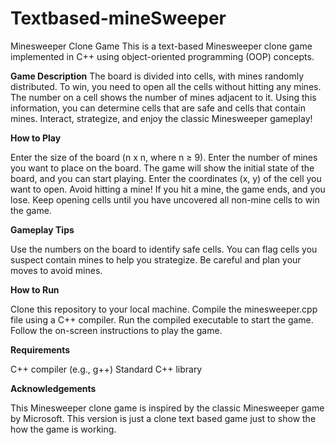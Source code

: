 # Textbased-mineSweeper
Minesweeper Clone Game
This is a text-based Minesweeper clone game implemented in C++ using object-oriented programming (OOP) concepts.

**Game Description**
The board is divided into cells, with mines randomly distributed.
To win, you need to open all the cells without hitting any mines.
The number on a cell shows the number of mines adjacent to it. Using this information, you can determine cells that are safe and cells that contain mines.
Interact, strategize, and enjoy the classic Minesweeper gameplay!

**How to Play**

Enter the size of the board (n x n, where n ≥ 9).
Enter the number of mines you want to place on the board.
The game will show the initial state of the board, and you can start playing.
Enter the coordinates (x, y) of the cell you want to open.
Avoid hitting a mine! If you hit a mine, the game ends, and you lose.
Keep opening cells until you have uncovered all non-mine cells to win the game.

**Gameplay Tips**

Use the numbers on the board to identify safe cells.
You can flag cells you suspect contain mines to help you strategize.
Be careful and plan your moves to avoid mines.

**How to Run**

Clone this repository to your local machine.
Compile the minesweeper.cpp file using a C++ compiler.
Run the compiled executable to start the game.
Follow the on-screen instructions to play the game.

**Requirements**

C++ compiler (e.g., g++)
Standard C++ library

**Acknowledgements**

This Minesweeper clone game is inspired by the classic Minesweeper game by Microsoft.
This version is just a clone text based game just to show the how the game is working.

